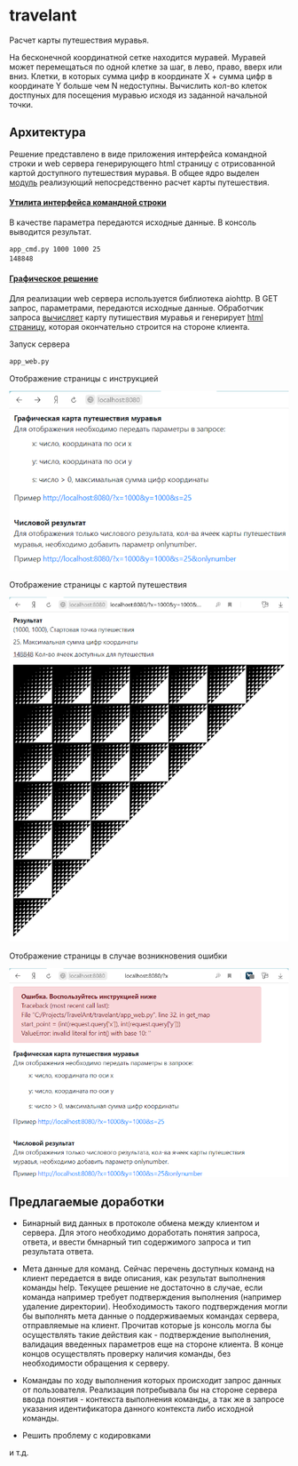 # travelant
Расчет карты путешествия муравья.

На бесконечной координатной сетке находится муравей. Муравей может перемещаться по одной клетке за шаг, в лево, право, 
вверх или вниз.
Клетки, в которых сумма цифр в координате X + сумма цифр в координате Y больше чем N недоступны.
Вычислить кол-во клеток достпуных для посещения муравью исходя из заданной начальной точки.

## Архитектура
Решение представлено в виде приложения интерфейса командной строки и web сервера генерирующего html страницу с 
отрисованной картой доступного путешествия муравья. 
В общее ядро выделен [модуль](travelant/travel.py) реализующий непосредственно расчет карты путешествия.  

#### [Утилита интерфейса командной строки](travelant/app_cmd.py)
 
В качестве параметра передаются исходные данные. В консоль выводится результат. 
```sh
app_cmd.py 1000 1000 25
148848
```

#### [Графическое решение](travelant/app_web.py)

Для реализации web сервера используется библиотека aiohttp.
В GET запрос, параметрами, передаются исходные данные. Обработчик запроса [вычисляет](travelant/travel.py) 
карту путишествия муравья и генерирует [html страницу](travelant/app_web_templates/map.jinja2), которая окончательно 
строится на стороне клиента.  
   
Запуск сервера
```sh
app_web.py
```

Отображение страницы с инструкцией

![](docs/app_web_templates_help.png)

Отображение страницы с картой путешествия

![](docs/app_web_templates_map.png)

Отображение страницы в случае возникновения ошибки

![](docs/app_web_templates_error.png)


## Предлагаемые доработки

* Бинарный вид данных в протоколе обмена между клиентом и сервера. Для этого необходимо доработать понятия запроса, ответа, и ввести бмнарный тип содержимого запроса и тип результата ответа.

* Мета данные для команд. Сейчас перечень доступных команд на клиент передается в виде описания, как результат выполнения команды help. Текущее решение не достаточно в случае, если команда например требует подтверждения выполнения (например удаление директории). Необходимость такого подтверждения могли бы выполнять мета данные о поддерживаемых командах сервера, отправляемые на клиент. Прочитав которые js консоль могла бы осуществлять такие действия как - подтверждение выполнения, валидация введенных параметров еще на стороне клиента. В конце концов осуществлять проверку наличия команды, без необходимости обращения к серверу.  

* Командаы по ходу выполнения которых происходит запрос данных от пользователя. Реализация потребывала бы на стороне сервера ввода понятия - контекста выполнения команды, а так же в запросе указания идентификатора данного контекста либо исходной команды.

* Решить проблему с кодировками

и т.д.